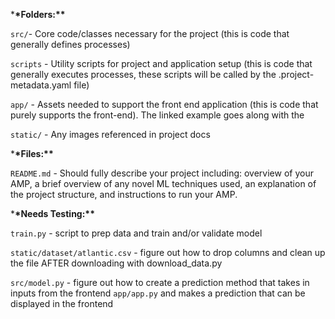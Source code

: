 \***\*Folders:\*\***

`src/`- Core code/classes necessary for the project (this is code that generally defines processes)

`scripts` - Utility scripts for project and application setup (this is code that generally executes processes, these scripts will be called by the .project-metadata.yaml file)

`app/` - Assets needed to support the front end application (this is code that purely supports the front-end). The linked example goes along with the

`static/` - Any images referenced in project docs

\***\*Files:\*\***

`README.md` - Should fully describe your project including: overview of your AMP, a brief overview of any novel ML techniques used, an explanation of the project structure, and instructions to run your AMP.

\***\*Needs Testing:\*\***

`train.py` - script to prep data and train and/or validate model

`static/dataset/atlantic.csv` - figure out how to drop columns and clean up the file AFTER downloading with download_data.py

`src/model.py` - figure out how to create a prediction method that takes in inputs from the frontend `app/app.py` and makes a prediction that can be displayed in the frontend
